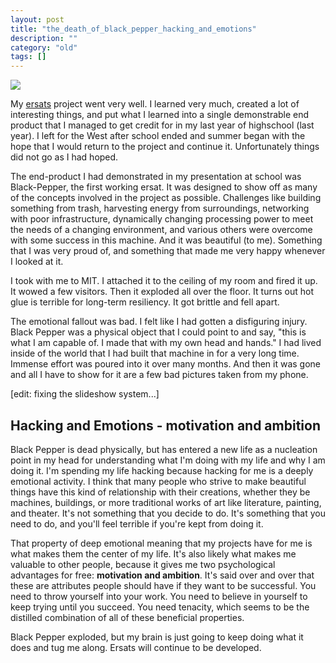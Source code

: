 ```yaml
---
layout: post
title: "the_death_of_black_pepper_hacking_and_emotions"
description: ""
category: "old"
tags: []
---
```



[![](http://www.hackniac.com/blog/wp-content/uploads/2012/11/birthnight-1024x768.jpg)](http://www.hackniac.com/blog/wp-content/uploads/2012/11/birthnight.jpg)

My [ersats](http://www.hackniac.com/posts/ersat-teaser.html) project went very well. I learned very much, created a lot of interesting things, and put what I learned into a single demonstrable end product that I managed to get credit for in my last year of highschool (last year). I left for the West after school ended and summer began with the hope that I would return to the project and continue it. Unfortunately things did not go as I had hoped.

<!--more-->

The end-product I had demonstrated in my presentation at school was Black-Pepper, the first working ersat. It was designed to show off as many of the concepts involved in the project as possible. Challenges like building something from trash, harvesting energy from surroundings, networking with poor infrastructure, dynamically changing processing power to meet the needs of a changing environment, and various others were overcome with some success in this machine. And it was beautiful (to me). Something that I was very proud of, and something that made me very happy whenever I looked at it.

I took with me to MIT. I attached it to the ceiling of my room and fired it up. It wowed a few visitors. Then it exploded all over the floor. It turns out hot glue is terrible for long-term resiliency. It got brittle and fell apart.

The emotional fallout was bad. I felt like I had gotten a disfiguring injury. Black Pepper was a physical object that I could point to and say, "this is what I am capable of. I made that with my own head and hands." I had lived inside of the world that I had built that machine in for a very long time. Immense effort was poured into it over many months. And then it was gone and all I have to show for it are a few bad pictures taken from my phone.

[edit: fixing the slideshow system...]


## Hacking and Emotions - motivation and ambition

Black Pepper is dead physically, but has entered a new life as a nucleation point in my head for understanding what I'm doing with my life and why I am doing it. I'm spending my life hacking because hacking for me is a deeply emotional activity. I think that many people who strive to make beautiful things have this kind of relationship with their creations, whether they be machines, buildings, or more traditional works of art like literature, painting, and theater. It's not something that you decide to do. It's something that you need to do, and you'll feel terrible if you're kept from doing it.

That property of deep emotional meaning that my projects have for me is what makes them the center of my life. It's also likely what makes me valuable to other people, because it gives me two psychological advantages for free: **motivation and ambition**. It's said over and over that these are attributes people should have if they want to be successful. You need to throw yourself into your work. You need to believe in yourself to keep trying until you succeed. You need tenacity, which seems to be the distilled combination of all of these beneficial properties.

Black Pepper exploded, but my brain is just going to keep doing what it does and tug me along. Ersats will continue to be developed.
